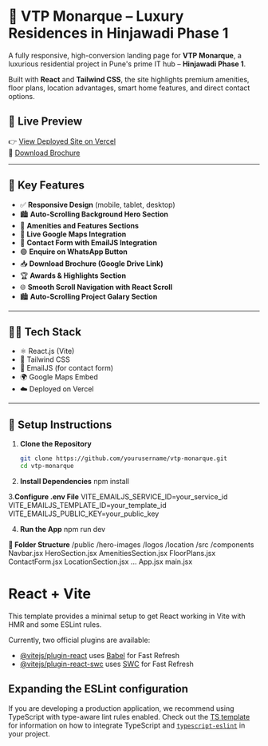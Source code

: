 # 🏢 VTP Monarque – Luxury Residences in Hinjawadi Phase 1

A fully responsive, high-conversion landing page for **VTP Monarque**, a luxurious residential project in Pune's prime IT hub – **Hinjawadi Phase 1**.

Built with **React** and **Tailwind CSS**, the site highlights premium amenities, floor plans, location advantages, smart home features, and direct contact options.

## 🚀 Live Preview

👉 [View Deployed Site on Vercel](https://your-vercel-app.vercel.app)  
📄 [Download Brochure](https://drive.google.com/your-brochure-link)

---

## 📸 Key Features

- ✅ **Responsive Design** (mobile, tablet, desktop)
- 🏙️ **Auto-Scrolling Background Hero Section**
- 💎 **Amenities and Features Sections**
- 📍 **Live Google Maps Integration**
- 📧 **Contact Form with EmailJS Integration**
- 🟢 **Enquire on WhatsApp Button**
- 📥 **Download Brochure (Google Drive Link)**
- 🏆 **Awards & Highlights Section**
- 🌐 **Smooth Scroll Navigation with React Scroll**
- 🏙️ **Auto-Scrolling Project Galary Section**

---

## 🧑‍💻 Tech Stack

- ⚛️ React.js (Vite)
- 🎨 Tailwind CSS
- 📧 EmailJS (for contact form)
- 🌍 Google Maps Embed
- ☁️ Deployed on Vercel

---

## 🔧 Setup Instructions

1. **Clone the Repository**
   ```bash
   git clone https://github.com/yourusername/vtp-monarque.git
   cd vtp-monarque
   
2. **Install Dependencies**
   npm install

3.**Configure .env File** 
  VITE_EMAILJS_SERVICE_ID=your_service_id
  VITE_EMAILJS_TEMPLATE_ID=your_template_id
  VITE_EMAILJS_PUBLIC_KEY=your_public_key
  
4. **Run the App**
   npm run dev

**📁 Folder Structure**
/public
  /hero-images
  /logos
  /location
/src
  /components
    Navbar.jsx
    HeroSection.jsx
    AmenitiesSection.jsx
    FloorPlans.jsx
    ContactForm.jsx
    LocationSection.jsx
    ...
  App.jsx
  main.jsx



# React + Vite

This template provides a minimal setup to get React working in Vite with HMR and some ESLint rules.

Currently, two official plugins are available:

- [@vitejs/plugin-react](https://github.com/vitejs/vite-plugin-react/blob/main/packages/plugin-react) uses [Babel](https://babeljs.io/) for Fast Refresh
- [@vitejs/plugin-react-swc](https://github.com/vitejs/vite-plugin-react/blob/main/packages/plugin-react-swc) uses [SWC](https://swc.rs/) for Fast Refresh

## Expanding the ESLint configuration

If you are developing a production application, we recommend using TypeScript with type-aware lint rules enabled. Check out the [TS template](https://github.com/vitejs/vite/tree/main/packages/create-vite/template-react-ts) for information on how to integrate TypeScript and [`typescript-eslint`](https://typescript-eslint.io) in your project.
